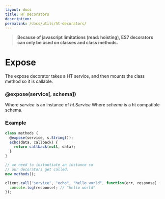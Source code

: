 ```yaml
---
layout: docs
title: HT Decorators
description: 
permalink: /docs/utils/ht-decorators/
---
```


<blockquote class="ht-callout ht-callout-warning">
  <p>
    <b>Because of javascript limitations (read: hoisting), ES7 decorators can only be used on classes and class methods.</b>
  </p>
</blockquote>

# Expose

The expose decorator takes a HT service, and then mounts the class method so it is callable.

### @expose(service[, schema])

Where *service* is an instance of *ht.Service*
Where *schema* is a ht compatible schema.

### Example

```js
class methods {
  @expose(service, s.String());
  echo(data, callback) {
    return callback(null, data);
  }
}

// we need to instantiate an instance so
// our decorators get called.
new methods(); 

client.call("service", "echo", "hello world", function(err, response) {
  console.log(response); // "hello world"
});
```
